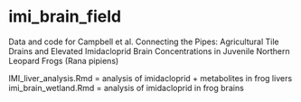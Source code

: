 # imi_brain_field
Data and code for Campbell et al. Connecting the Pipes: Agricultural Tile Drains and Elevated Imidacloprid Brain Concentrations in Juvenile Northern Leopard Frogs (Rana pipiens)


IMI_liver_analysis.Rmd = analysis of imidacloprid + metabolites in frog livers
imi_brain_wetland.Rmd = analysis of imidacloprid in frog brains
